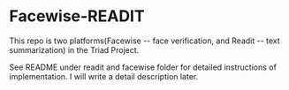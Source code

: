 # Facewise-READIT

This repo is two platforms(Facewise -- face verification, and Readit -- text summarization) in the Triad Project. 

See README under readit and facewise folder for detailed instructions of implementation. I will write a detail description later. 
